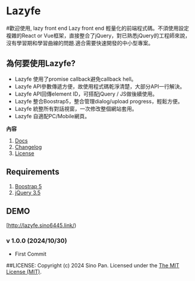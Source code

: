 # Lazyfe

#歡迎使用, lazy front end
Lazy front end 輕量化的前端程式碼。不須使用設定複雜的React or Vue框架，直接整合了jQuery，對已熟悉jQuery的工程師來說，沒有學習期和學習曲線的問題.適合需要快速開發的中小型專案。

## 為何要使用Lazyfe? ##
* Lazyfe 使用了promise callback避免callback hell。
* Lazyfe API參數傳遞方便，故使用程式碼乾淨清楚，大部分API一行解決。
* Lazyfe API回傳element ID，可搭配jQuery / JS做後續使用。
* Lazyfe 整合Boostrap5，整合管理dialog/upload progress，輕鬆方便。
* Lazyfe 統整所有對話視窗，一次修改整個網站套用。
* Lazyfe 自適配PC/Mobile網頁。

**內容**<br>
1. [Docs](https://lazyfe.sino6445.link/docs)<br>
2. [Changelog](https://github.com/sino6445/lazyfe#changelog)<br>
3. [License](https://github.com/sino6445/lazyfe#license)<br>

## Requirements ##
1. [Boostrap 5](https://getbootstrap.com/)<br>
2. [jQuery 3.5](https://jquery.com/)<br>

## DEMO ##
[http://lazyfe.sino6445.link/)

### v 1.0.0 (2024/10/30) ###
* First Commit

##LICENSE: 
Copyright (c) 2024 Sino Pan. Licensed under the [The MIT License (MIT)](http://opensource.org/licenses/MIT).
